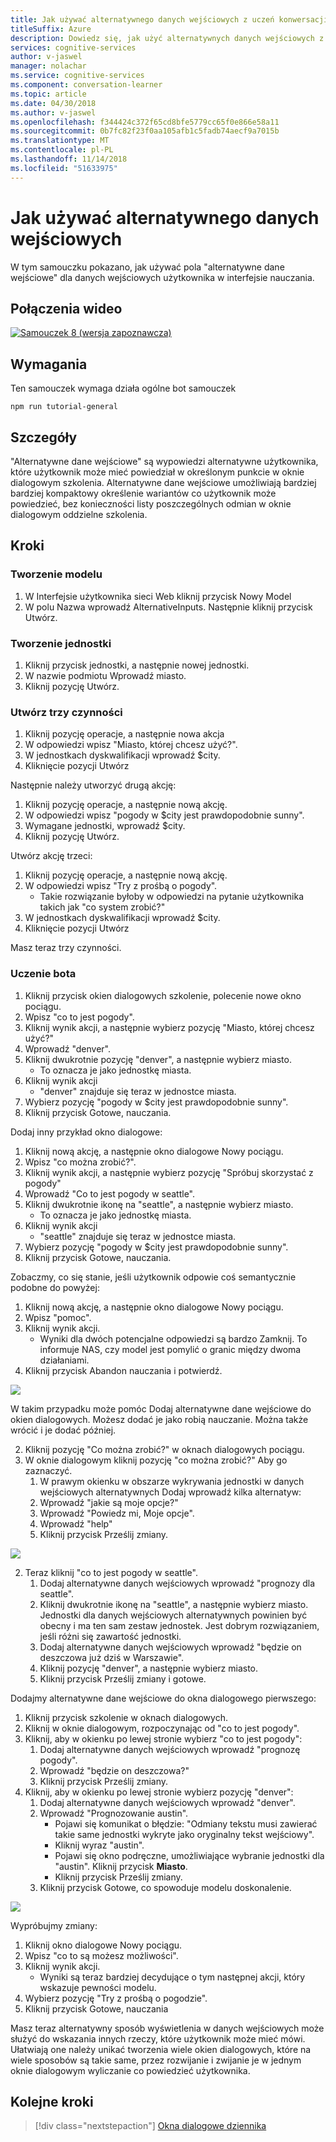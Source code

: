 ```yaml
---
title: Jak używać alternatywnego danych wejściowych z uczeń konwersacji — Microsoft Cognitive Services | Dokumentacja firmy Microsoft
titleSuffix: Azure
description: Dowiedz się, jak użyć alternatywnych danych wejściowych z uczeń konwersacji.
services: cognitive-services
author: v-jaswel
manager: nolachar
ms.service: cognitive-services
ms.component: conversation-learner
ms.topic: article
ms.date: 04/30/2018
ms.author: v-jaswel
ms.openlocfilehash: f344424c372f65cd8bfe5779cc65f0e866e58a11
ms.sourcegitcommit: 0b7fc82f23f0aa105afb1c5fadb74aecf9a7015b
ms.translationtype: MT
ms.contentlocale: pl-PL
ms.lasthandoff: 11/14/2018
ms.locfileid: "51633975"
---
```

# <a name="how-to-use-alternative-inputs"></a>Jak używać alternatywnego danych wejściowych

W tym samouczku pokazano, jak używać pola "alternatywne dane wejściowe" dla danych wejściowych użytkownika w interfejsie nauczania.

## <a name="video"></a>Połączenia wideo

[![Samouczek 8 (wersja zapoznawcza)](https://aka.ms/cl-tutorial-08-preview)](https://aka.ms/blis-tutorial-08)

## <a name="requirements"></a>Wymagania
Ten samouczek wymaga działa ogólne bot samouczek

    npm run tutorial-general

## <a name="details"></a>Szczegóły
"Alternatywne dane wejściowe" są wypowiedzi alternatywne użytkownika, które użytkownik może mieć powiedział w określonym punkcie w oknie dialogowym szkolenia. Alternatywne dane wejściowe umożliwiają bardziej bardziej kompaktowy określenie wariantów co użytkownik może powiedzieć, bez konieczności listy poszczególnych odmian w oknie dialogowym oddzielne szkolenia.

## <a name="steps"></a>Kroki

### <a name="create-the-model"></a>Tworzenie modelu

1. W Interfejsie użytkownika sieci Web kliknij przycisk Nowy Model
2. W polu Nazwa wprowadź AlternativeInputs. Następnie kliknij przycisk Utwórz.

### <a name="create-an-entity"></a>Tworzenie jednostki

1. Kliknij przycisk jednostki, a następnie nowej jednostki.
2. W nazwie podmiotu Wprowadź miasto.
3. Kliknij pozycję Utwórz.

### <a name="create-three-actions"></a>Utwórz trzy czynności

1. Kliknij pozycję operacje, a następnie nowa akcja
2. W odpowiedzi wpisz "Miasto, której chcesz użyć?".
3. W jednostkach dyskwalifikacji wprowadź $city.
3. Kliknięcie pozycji Utwórz

Następnie należy utworzyć drugą akcję:

1. Kliknij pozycję operacje, a następnie nową akcję.
3. W odpowiedzi wpisz "pogody w $city jest prawdopodobnie sunny".
4. Wymagane jednostki, wprowadź $city.
4. Kliknij pozycję Utwórz.

Utwórz akcję trzeci:

1. Kliknij pozycję operacje, a następnie nową akcję.
3. W odpowiedzi wpisz "Try z prośbą o pogody".
    - Takie rozwiązanie byłoby w odpowiedzi na pytanie użytkownika takich jak "co system zrobić?"
4. W jednostkach dyskwalifikacji wprowadź $city.
4. Kliknięcie pozycji Utwórz

Masz teraz trzy czynności.

### <a name="train-the-bot"></a>Uczenie bota

1. Kliknij przycisk okien dialogowych szkolenie, polecenie nowe okno pociągu.
2. Wpisz "co to jest pogody".
3. Kliknij wynik akcji, a następnie wybierz pozycję "Miasto, której chcesz użyć?"
2. Wprowadź "denver".
3. Kliknij dwukrotnie pozycję "denver", a następnie wybierz miasto.
    - To oznacza je jako jednostkę miasta.
5. Kliknij wynik akcji
    - "denver" znajduje się teraz w jednostce miasta. 
6. Wybierz pozycję "pogody w $city jest prawdopodobnie sunny".
7. Kliknij przycisk Gotowe, nauczania.

Dodaj inny przykład okno dialogowe:

1. Kliknij nową akcję, a następnie okno dialogowe Nowy pociągu.
2. Wpisz "co można zrobić?".
3. Kliknij wynik akcji, a następnie wybierz pozycję "Spróbuj skorzystać z pogody"
2. Wprowadź "Co to jest pogody w seattle".
3. Kliknij dwukrotnie ikonę na "seattle", a następnie wybierz miasto.
    - To oznacza je jako jednostkę miasta.
5. Kliknij wynik akcji
    - "seattle" znajduje się teraz w jednostce miasta. 
6. Wybierz pozycję "pogody w $city jest prawdopodobnie sunny".
7. Kliknij przycisk Gotowe, nauczania.

Zobaczmy, co się stanie, jeśli użytkownik odpowie coś semantycznie podobne do powyżej:

1. Kliknij nową akcję, a następnie okno dialogowe Nowy pociągu.
2. Wpisz "pomoc".
3. Kliknij wynik akcji.
    - Wyniki dla dwóch potencjalne odpowiedzi są bardzo Zamknij. To informuje NAS, czy model jest pomylić o granic między dwoma działaniami.
6. Kliknij przycisk Abandon nauczania i potwierdź.

![](../media/tutorial8_closescores.png)

W takim przypadku może pomóc Dodaj alternatywne dane wejściowe do okien dialogowych. Możesz dodać je jako robią nauczanie. Można także wrócić i je dodać później.

2. Kliknij pozycję "Co można zrobić?" w oknach dialogowych pociągu.
2. W oknie dialogowym kliknij pozycję "co można zrobić?" Aby go zaznaczyć.
    1. W prawym okienku w obszarze wykrywania jednostki w danych wejściowych alternatywnych Dodaj wprowadź kilka alternatyw:
    1. Wprowadź "jakie są moje opcje?"
    2. Wprowadź "Powiedz mi, Moje opcje".
    3. Wprowadź "help"
    1. Kliknij przycisk Prześlij zmiany.


![](../media/tutorial8_helpalternates.png)

2. Teraz kliknij "co to jest pogody w seattle".
    1. Dodaj alternatywne danych wejściowych wprowadź "prognozy dla seattle".
    2. Kliknij dwukrotnie ikonę na "seattle", a następnie wybierz miasto. Jednostki dla danych wejściowych alternatywnych powinien być obecny i ma ten sam zestaw jednostek. Jest dobrym rozwiązaniem, jeśli różni się zawartość jednostki.
    3. Dodaj alternatywne danych wejściowych wprowadź "będzie on deszczowa już dziś w Warszawie".
    4. Kliknij pozycję "denver", a następnie wybierz miasto.
    5. Kliknij przycisk Prześlij zmiany i gotowe.


Dodajmy alternatywne dane wejściowe do okna dialogowego pierwszego:

1. Kliknij przycisk szkolenie w oknach dialogowych.
2. Kliknij w oknie dialogowym, rozpoczynając od "co to jest pogody".
2. Kliknij, aby w okienku po lewej stronie wybierz "co to jest pogody":
    1. Dodaj alternatywne danych wejściowych wprowadź "prognozę pogody".
    2. Wprowadź "będzie on deszczowa?"
    3. Kliknij przycisk Prześlij zmiany.
4. Kliknij, aby w okienku po lewej stronie wybierz pozycję "denver":
    1. Dodaj alternatywne danych wejściowych wprowadź "denver".
    1. Wprowadź "Prognozowanie austin".
        - Pojawi się komunikat o błędzie: "Odmiany tekstu musi zawierać takie same jednostki wykryte jako oryginalny tekst wejściowy".
        - Kliknij wyraz "austin".
        - Pojawi się okno podręczne, umożliwiające wybranie jednostki dla "austin". Kliknij przycisk **Miasto**.
        - Kliknij przycisk Prześlij zmiany.
    1. Kliknij przycisk Gotowe, co spowoduje modelu doskonalenie.

![](../media/tutorial8_altcities.png)

Wypróbujmy zmiany:

1. Kliknij okno dialogowe Nowy pociągu.
2. Wpisz "co to są możesz możliwości".
3. Kliknij wynik akcji.
    - Wyniki są teraz bardziej decydujące o tym następnej akcji, który wskazuje pewności modelu.
2. Wybierz pozycję "Try z prośbą o pogodzie".
6. Kliknij przycisk Gotowe, nauczania

Masz teraz alternatywny sposób wyświetlenia w danych wejściowych może służyć do wskazania innych rzeczy, które użytkownik może mieć mówi. Ułatwiają one należy unikać tworzenia wiele okien dialogowych, które na wiele sposobów są takie same, przez rozwijanie i zwijanie je w jednym oknie dialogowym wyliczanie co powiedzieć użytkownika.

## <a name="next-steps"></a>Kolejne kroki

> [!div class="nextstepaction"]
> [Okna dialogowe dziennika](./9-log-dialogs.md)
